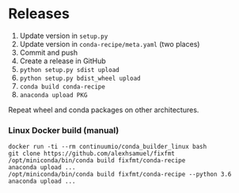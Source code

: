 # Releases

1. Update version in `setup.py`
1. Update version in `conda-recipe/meta.yaml` (two places)
1. Commit and push
1. Create a release in GitHub
1. `python setup.py sdist upload`
1. `python setup.py bdist_wheel upload`
1. `conda build conda-recipe`
1. `anaconda upload PKG`

Repeat wheel and conda packages on other architectures.


### Linux Docker build (manual)

```
docker run -ti --rm continuumio/conda_builder_linux bash
git clone https://github.com/alexhsamuel/fixfmt
/opt/miniconda/bin/conda build fixfmt/conda-recipe
anaconda upload ...
/opt/miniconda/bin/conda build fixfmt/conda-recipe --python 3.6
anaconda upload ...
```

